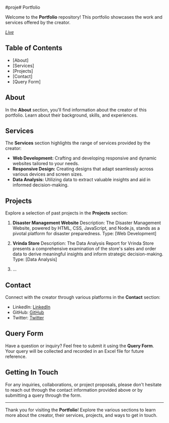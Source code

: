 #proje# Portfolio

Welcome to the **Portfolio** repository! This portfolio showcases the work and services offered by the creator.

<a href="https://vercel.com/arunsh52/portfolio" target="
_blank"><i class="fa fa-eye" aria-hidden="true"> Live</i></a>

## Table of Contents

- [About]
- [Services]
- [Projects]
- [Contact]
- [Query Form]

## About

In the **About** section, you'll find information about the creator of this portfolio. Learn about their background, skills, and experiences.

## Services

The **Services** section highlights the range of services provided by the creator:

- **Web Development:** Crafting and developing responsive and dynamic websites tailored to your needs.
- **Responsive Design:** Creating designs that adapt seamlessly across various devices and screen sizes.
- **Data Analysis:** Utilizing data to extract valuable insights and aid in informed decision-making.

## Projects

Explore a selection of past projects in the **Projects** section:

1. **Disaster Management Website**
   Description: The Disaster Management Website, powered by HTML, CSS, JavaScript, and Node.js, stands as a pivotal platform for disaster preparedness. 
   Type: [Web Development]
   

2. **Vrinda Store**
   Description: The Data Analysis Report for Vrinda Store presents a comprehensive examination of the store's sales and order data to derive meaningful insights and inform strategic decision-making.
   Type: [Data Analysis]

3. ...

## Contact

Connect with the creator through various platforms in the **Contact** section:

- LinkedIn: [LinkedIn](https://www.linkedin.com/in/arunsh52)
- GitHub: [GitHub](https://github.com/arunsh52)
- Twitter: [Twitter](https://twitter.com/arunsh52)

## Query Form

Have a question or inquiry? Feel free to submit it using the **Query Form**. Your query will be collected and recorded in an Excel file for future reference.

## Getting In Touch

For any inquiries, collaborations, or project proposals, please don't hesitate to reach out through the contact information provided above or by submitting a query through the form.

---

Thank you for visiting the **Portfolio**! Explore the various sections to learn more about the creator, their services, projects, and ways to get in touch.
